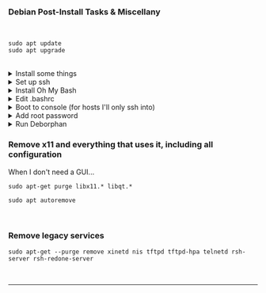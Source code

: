 
### Debian Post-Install Tasks & Miscellany
<br>

```
sudo apt update
sudo apt upgrade
```
<br>

<details>
  <summary>Install some things</summary>

<br>

```
sudo apt -y install curl openssh-server ii git figlet tldr neofetch deborphan aptitude htop
```

<br>
Install Github CLI

<br><br>

```
type -p curl >/dev/null || (sudo apt update && sudo apt install curl -y)
curl -fsSL https://cli.github.com/packages/githubcli-archive-keyring.gpg | sudo dd of=/usr/share/keyrings/githubcli-archive-keyring.gpg \
&& sudo chmod go+r /usr/share/keyrings/githubcli-archive-keyring.gpg \
&& echo "deb [arch=$(dpkg --print-architecture) signed-by=/usr/share/keyrings/githubcli-archive-keyring.gpg] https://cli.github.com/packages stable main" | sudo tee /etc/apt/sources.list.d/github-cli.list > /dev/null \
&& sudo apt update \
&& sudo apt install gh -y
```

</details>

<details>
  <summary>Set up ssh</summary>

<br>
Enable and start sshd at boot time:
<br>

`sudo systemctl enable ssh.service`

<br>
Confirm sshd is enabled at boot time:
<br>

`sudo systemctl is-enabled ssh.service`

<br>
Check server status:
<br>

`sudo service ssh status`

<br>
Start sshd:
<br>

`sudo systemctl start ssh.service`

<br>
Restart the server:
<br>

`sudo systemctl restart ssh.service`

<br>
Show ip address:
<br>

`ip a | grep "inet "﻿`

</details>

<details>
  <summary>Install Oh My Bash</summary>
<br>

```
bash -c "$(curl -fsSL https://raw.githubusercontent.com/ohmybash/oh-my-bash/master/tools/install.sh)"
```

</details>

<details>
  <summary>Edit .bashrc</summary>
<br>

_If  starting from scratch this was created by oh-my-bash. If the file already existed omb backed it up and replaced it._
<br>

Change the theme to `Zork`

Add the following alias near the bottom:
```
alias update='sudo apt update && sudo apt -o Dpkg::Options::="--force-confdef" dist-upgrade -y && sudo apt autoremove -y && if sudo test -f /var/run/reboot-required; then read -p "A reboot is required to finish installing updates. Press [ENTER] to reboot now, or [CTRL+C] to cancel and reboot later." && sudo reboot; else echo "A reboot is not required. Exiting..."; fi'
```
<br>

Then this, replacing \<TEXT> with whatever you would like FIGlet to display:

```
echo "$(tput bold)$(tput setaf 3)"
figlet <TEXT>
```
<br>

And finally, add `neofetch` at the bottom
<br>

Reload `.bashrc`:

`source .bashrc`
<br>

</details>

<details>
  <summary>Boot to console (for hosts I'll only ssh into)</summary>

<br>
Backup the configuration file:

`sudo cp -n /etc/default/grub /etc/default/grub.backup`

<br>
Edit the configuration file:

`sudo nano /etc/default/grub`

<br>
Comment out:

`GRUB_CMDLINE_LINUX_DEFAULT="quiet splash"`

<br>
Change GRUB_CMDLINE_LINUX "" to:

`GRUB_CMDLINE_LINUX="text"`

<br>
Uncomment:

`GRUB_TERMINAL="console"`

<br>
Save the file and apply changes:

`sudo update-grub`

<br>
And finally:

`sudo systemctl set-default multi-user.target`

</details>

<details>
  <summary>Add root password</summary>
<br>

Switch to root and add a password:

`sudo -i`

`passwd`

<br>
To switch to the root shell

 `su -`

</details>

<details>
  <summary>Run Deborphan</summary>

<br>
Deborphan finds "orphaned" packages on your system. It determines which packages have no other packages depending on their installation and shows you a list of these packages. It is most useful when finding libraries, but it can be used on packages in all sections.
<br>

Start out with a dry run:

```
deborphan --guess-all
```
<br>

Remove unnecessary data packages:

```
sudo deborphan --guess-data | xargs sudo aptitude -y purge
```
<br>

Delete unnecessary libraries:

```
sudo deborphan | xargs sudo apt-get -y remove --purge
```
<br>

</details>

### Remove x11 and everything that uses it, including all configuration
When I don't need a GUI...
<br>

```
sudo apt-get purge libx11.* libqt.*
```

```
sudo apt autoremove
```
<br>

### Remove legacy services

```
sudo apt-get --purge remove xinetd nis tftpd tftpd-hpa telnetd rsh-server rsh-redone-server
```
<br>

---
